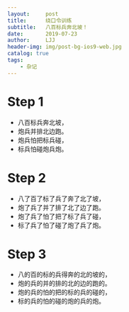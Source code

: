 ```yaml
---
layout:     post
title:      绕口令训练
subtitle:   八百标兵奔北坡！
date:       2019-07-23
author:     LJJ
header-img: img/post-bg-ios9-web.jpg
catalog: true
tags:
    - 杂记
---
```


# Step 1

- 八百标兵奔北坡，
- 炮兵并排北边跑。
- 炮兵怕把标兵碰，
- 标兵怕碰炮兵炮。

# Step 2

- 八了百了标了兵了奔了北了坡，
- 炮了兵了并了排了北了边了跑。
- 炮了兵了怕了把了标了兵了碰，
- 标了兵了怕了碰了炮了兵了炮。

# Step 3

- 八的百的标的兵得奔的北的坡的，
- 炮的兵的并的排的北的边的跑的。
- 炮的兵的怕的把的标的兵的碰的，
- 标的兵的怕的碰的炮的兵的炮。
